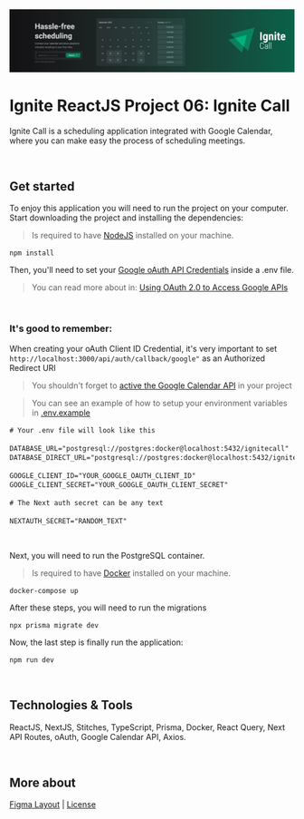 <img src=".github/ignite-call-banner.svg">

# Ignite ReactJS Project 06: Ignite Call
Ignite Call is a scheduling application integrated with Google Calendar, where you can make easy the process of scheduling meetings.

<br />

## Get started
To enjoy this application you will need to run the project on your computer. Start downloading the project and installing the dependencies:

> Is required to have [NodeJS](https://nodejs.org/en) installed on your machine.

```
npm install
```

Then, you'll need to set your [Google oAuth API Credentials](https://console.cloud.google.com/projectselector2/apis/credentials/oauthclient) inside a .env file.

> You can read more about in: [Using OAuth 2.0 to Access Google APIs](https://developers.google.com/identity/protocols/oauth2)
 
<br />

### It's good to remember:
When creating your oAuth Client ID Credential, it's very important to set `http://localhost:3000/api/auth/callback/google"` as an Authorized Redirect URI

> You shouldn't forget to [active the Google Calendar API](https://console.cloud.google.com/apis/library/calendar-json.googleapis.com) in your project

> You can see an example of how to setup your environment variables in [.env.example](https://github.com/feponiel/ignite-courses-vault/tree/main/ignite-reactjs/projects/project-06/.env.example)

```
# Your .env file will look like this

DATABASE_URL="postgresql://postgres:docker@localhost:5432/ignitecall"
DATABASE_DIRECT_URL="postgresql://postgres:docker@localhost:5432/ignitecall"

GOOGLE_CLIENT_ID="YOUR_GOOGLE_OAUTH_CLIENT_ID"
GOOGLE_CLIENT_SECRET="YOUR_GOOGLE_OAUTH_CLIENT_SECRET"

# The Next auth secret can be any text

NEXTAUTH_SECRET="RANDOM_TEXT"
```

<br />

Next, you will need to run the PostgreSQL container.

> Is required to have [Docker](https://www.docker.com/get-started/) installed on your machine.

```
docker-compose up
```

After these steps, you will need to run the migrations

```
npx prisma migrate dev
```

Now, the last step is finally run the application:

```
npm run dev
```

<br />

## Technologies & Tools
ReactJS, NextJS, Stitches, TypeScript, Prisma, Docker, React Query, Next API Routes, oAuth, Google Calendar API, Axios.

<br />

## More about
<a href="https://www.figma.com/file/AguHzZrqcMUVta7MEJTQP9/Ignite-Call-(Community)">Figma Layout</a> | <a href="https://opensource.org/license/mit">License</a>
